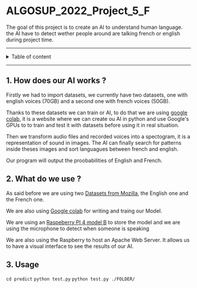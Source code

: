 # ALGOSUP_2022_Project_5_F

The goal of this project is to create an AI to understand human language. the AI have to detect wether people around are talking french or english during project time.

<hr>

<details><summary>Table of content</summary>

- [ALGOSUP_2022_Project_5_F](#algosup_2022_project_5_f)
  - [1. How does our AI works ?](#1-how-does-our-ai-works-)
  - [2. What do we use ?](#2-what-do-we-use-)
  - [3. Usage](#3-usage)
</details>

<hr>

## 1. How does our AI works ?

Firstly we had to import datasets, we currently have two datasets, one with english voices (70GB) and a second one with french voices (50GB).

Thanks to these datasets we can train or AI, to do that we are using [google colab](https://colab.research.google.com/?hl=en), it is a website where we can create ou AI in python and use Google's GPUs to to train and test it with datasets before using it in real situation.

Then we transform audio files and recorded voices into a spectogram, it is a representation of sound in images. The AI can finally search for patterns inside theses images and sort languagues between french and english.

Our program will output the proobabilities of English and French.

## 2. What do we use ?

As said before we are using two [Datasets from Mozilla](https://commonvoice.mozilla.org/en/datasets), the English one and the French one.

We are also using [Google colab](https://colab.research.google.com/?hl=en) for writing and traing our Model.

We are using an [Raspeberry PI 4 model B](https://fr.rs-online.com/web/p/raspberry-pi/1822098?cm_mmc=FR-PPC-DS3A-_-google-_-3_FR_FR_MPN_Raspberry+Pi+%26+Arduino+%26+Outils+de+d%C3%A9veloppement_Raspberry+Pi_Exact-_-Raspberry+Pi+-+1822098+-+Raspberry+Pi+4+8G+Model+B-_-raspberry+pi+4+8g+model+b&matchtype=e&aud-827186183686:kwd-911155539340&gclid=Cj0KCQjwhLKUBhDiARIsAMaTLnHnLZkA9mBSBhKMJNn7Jk8OqPQ4bivH10LQnhWVOGP6PPHJ8np7k_IaAh-IEALw_wcB&gclsrc=aw.ds) to store the model and we are using the microphone to detect when someone is speaking

We are also using the Raspberry to host an Apache Web Server. 
It allows us to have a visual interface to see the results of our AI.

## 3. Usage

`cd predict`
`python test.py`
`python test.py ./FOLDER/`


